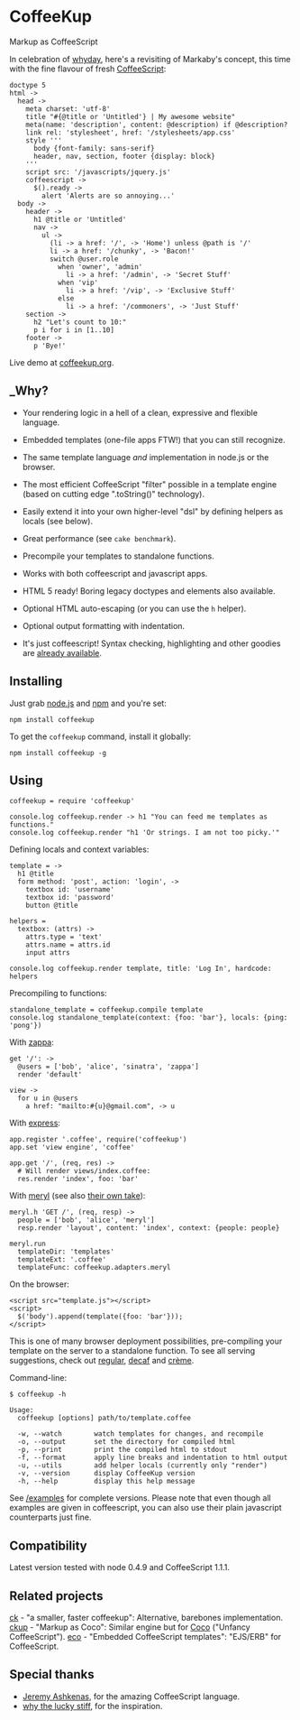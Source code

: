 # CoffeeKup
Markup as CoffeeScript

In celebration of [whyday](http://whyday.org/), here's a revisiting of Markaby's concept, this time with the fine flavour of fresh [CoffeeScript](http://coffeescript.org):

    doctype 5
    html ->
      head ->
        meta charset: 'utf-8'
        title "#{@title or 'Untitled'} | My awesome website"
        meta(name: 'description', content: @description) if @description?
        link rel: 'stylesheet', href: '/stylesheets/app.css'
        style '''
          body {font-family: sans-serif}
          header, nav, section, footer {display: block}
        '''
        script src: '/javascripts/jquery.js'
        coffeescript ->
          $().ready ->
            alert 'Alerts are so annoying...'
      body ->
        header ->
          h1 @title or 'Untitled'
          nav ->
            ul ->
              (li -> a href: '/', -> 'Home') unless @path is '/'
              li -> a href: '/chunky', -> 'Bacon!'
              switch @user.role
                when 'owner', 'admin'
                  li -> a href: '/admin', -> 'Secret Stuff'
                when 'vip'
                  li -> a href: '/vip', -> 'Exclusive Stuff'
                else
                  li -> a href: '/commoners', -> 'Just Stuff'
        section ->
          h2 "Let's count to 10:"
          p i for i in [1..10]
        footer ->
          p 'Bye!'

Live demo at [coffeekup.org](http://coffeekup.org).

## _Why?

* Your rendering logic in a hell of a clean, expressive and flexible language.

* Embedded templates (one-file apps FTW!) that you can still recognize.

* The same template language _and_ implementation in node.js or the browser.

* The most efficient CoffeeScript "filter" possible in a template engine (based on cutting edge ".toString()" technology).

* Easily extend it into your own higher-level "dsl" by defining helpers as locals (see below).

* Great performance (see `cake benchmark`).

* Precompile your templates to standalone functions.

* Works with both coffeescript and javascript apps.

* HTML 5 ready! Boring legacy doctypes and elements also available.

* Optional HTML auto-escaping (or you can use the `h` helper).

* Optional output formatting with indentation.

* It's just coffeescript! Syntax checking, highlighting and other goodies are [already available](http://jashkenas.github.com/coffee-script/#resources).

## Installing

Just grab [node.js](http://nodejs.org/#download) and [npm](http://github.com/isaacs/npm) and you're set:

    npm install coffeekup

To get the `coffeekup` command, install it globally:

    npm install coffeekup -g

## Using

    coffeekup = require 'coffeekup'

    console.log coffeekup.render -> h1 "You can feed me templates as functions."
    console.log coffeekup.render "h1 'Or strings. I am not too picky.'"

Defining locals and context variables:

    template = ->
      h1 @title
      form method: 'post', action: 'login', ->
        textbox id: 'username'
        textbox id: 'password'
        button @title

    helpers =
      textbox: (attrs) ->
        attrs.type = 'text'
        attrs.name = attrs.id
        input attrs

    console.log coffeekup.render template, title: 'Log In', hardcode: helpers

Precompiling to functions:

    standalone_template = coffeekup.compile template
    console.log standalone_template(context: {foo: 'bar'}, locals: {ping: 'pong'})

With [zappa](http://github.com/mauricemach/zappa):

    get '/': ->
      @users = ['bob', 'alice', 'sinatra', 'zappa']
      render 'default'

    view ->
      for u in @users
        a href: "mailto:#{u}@gmail.com", -> u

With [express](http://expressjs.com):

    app.register '.coffee', require('coffeekup')
    app.set 'view engine', 'coffee'

    app.get '/', (req, res) ->
      # Will render views/index.coffee:
      res.render 'index', foo: 'bar'

With [meryl](http://github.com/coffeemate/meryl/blob/master/examples/jade-template/app.js) (see also [their own take](http://github.com/coffeemate/meryl/blob/master/examples/coffeekup-template)):

    meryl.h 'GET /', (req, resp) ->
      people = ['bob', 'alice', 'meryl']
      resp.render 'layout', content: 'index', context: {people: people}

    meryl.run
      templateDir: 'templates'
      templateExt: '.coffee'
      templateFunc: coffeekup.adapters.meryl

On the browser:

    <script src="template.js"></script>
    <script>
      $('body').append(template({foo: 'bar'}));
    </script>

This is one of many browser deployment possibilities, pre-compiling your template on the server to a standalone function. To see all serving suggestions, check out [regular](http://github.com/mauricemach/coffeekup/blob/master/examples/browser/regular/index.html), [decaf](http://github.com/mauricemach/coffeekup/blob/master/examples/browser/decaf/index.html) and [crème](http://github.com/mauricemach/coffeekup/blob/master/examples/browser/creme/index.html).

Command-line:

    $ coffeekup -h

    Usage:
      coffeekup [options] path/to/template.coffee

      -w, --watch        watch templates for changes, and recompile
      -o, --output       set the directory for compiled html
      -p, --print        print the compiled html to stdout
      -f, --format       apply line breaks and indentation to html output
      -u, --utils        add helper locals (currently only "render")
      -v, --version      display CoffeeKup version
      -h, --help         display this help message

See [/examples](http://github.com/mauricemach/coffeekup/tree/master/examples) for complete versions. Please note that even though all examples are given in coffeescript, you can also use their plain javascript counterparts just fine.

## Compatibility

Latest version tested with node 0.4.9 and CoffeeScript 1.1.1.

## Related projects

[ck](https://github.com/aeosynth/ck) - "a smaller, faster coffeekup": Alternative, barebones implementation.
[ckup](https://github.com/satyr/ckup) - "Markup as Coco": Similar engine but for [Coco](https://github.com/satyr/coco) ("Unfancy CoffeeScript").
[eco](https://github.com/sstephenson/eco) - "Embedded CoffeeScript templates": "EJS/ERB" for CoffeeScript.

## Special thanks

  - [Jeremy Ashkenas](https://github.com/jashkenas), for the amazing CoffeeScript language.
  - [why the lucky stiff](Why_the_lucky_stiff), for the inspiration.